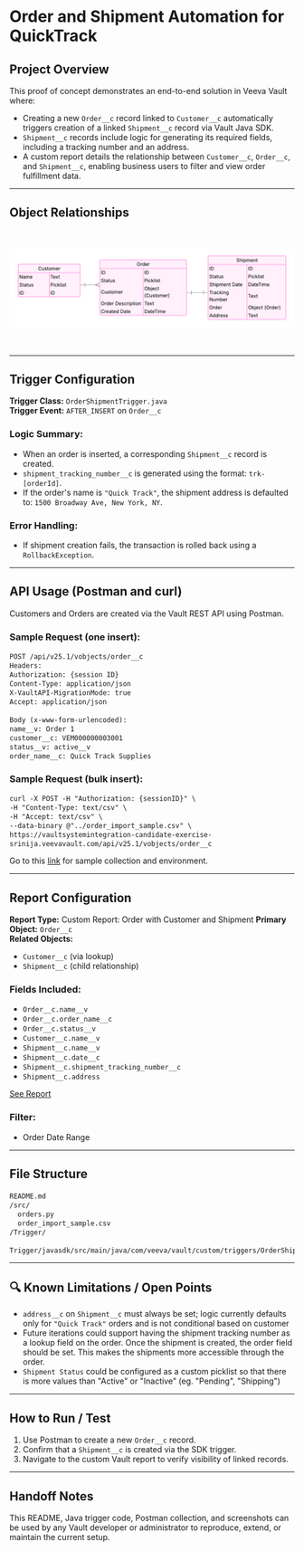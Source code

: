 
# Order and Shipment Automation for QuickTrack 

## Project Overview

This proof of concept demonstrates an end-to-end solution in Veeva Vault where:
- Creating a new `Order__c` record linked to `Customer__c` automatically triggers creation of a linked `Shipment__c` record via Vault Java SDK.
- `Shipment__c` records include logic for generating its required fields, including a tracking number and an address. 
- A custom report details the relationship between `Customer__c`, `Order__c`, and `Shipment__c`, enabling business users to filter and view order fulfillment data.

---

## Object Relationships
<br>

![Entity Relationship Diagram](./Object-Entity%20Diagram.png)

<br>

---

## Trigger Configuration

**Trigger Class:** `OrderShipmentTrigger.java`  
**Trigger Event:** `AFTER_INSERT` on `Order__c`

### Logic Summary:
- When an order is inserted, a corresponding `Shipment__c` record is created.
- `shipment_tracking_number__c` is generated using the format: `trk-[orderId]`.
- If the order's name is `"Quick Track"`, the shipment address is defaulted to: `1500 Broadway Ave, New York, NY`.

### Error Handling:
- If shipment creation fails, the transaction is rolled back using a `RollbackException`.

---

## API Usage (Postman and curl)

Customers and Orders are created via the Vault REST API using Postman.

### Sample Request (one insert):
```
POST /api/v25.1/vobjects/order__c
Headers:
Authorization: {session ID}
Content-Type: application/json
X-VaultAPI-MigrationMode: true
Accept: application/json

Body (x-www-form-urlencoded):
name__v: Order 1
customer__c: VEM000000003001
status__v: active__v
order_name__c: Quick Track Supplies

```

### Sample Request (bulk insert):
```
curl -X POST -H "Authorization: {sessionID}" \
-H "Content-Type: text/csv" \
-H "Accept: text/csv" \
--data-binary @"../order_import_sample.csv" \
https://vaultsystemintegration-candidate-exercise-srinija.veevavault.com/api/v25.1/vobjects/order__c

```


Go to this [link](https://srinija-s-team.postman.co/workspace/adeba121-c4d0-4820-8813-443cc794c9f7/request/46722228-857bfea0-104f-43ea-be07-88ae2ed12bf2?tab=body) for sample collection and environment.

---

## Report Configuration

**Report Type:** Custom Report: Order with Customer and Shipment
**Primary Object:** `Order__c`  
**Related Objects:**
- `Customer__c` (via lookup)
- `Shipment__c` (child relationship)

### Fields Included:
- `Order__c.name__v`
- `Order__c.order_name__c`
- `Order__c.status__v`
- `Customer__c.name__v`
- `Shipment__c.name__v`
- `Shipment__c.date__c`
- `Shipment__c.shipment_tracking_number__c`
- `Shipment__c.address`

[See Report](https://vaultsystemintegration-candidate-exercise-srinija.veevavault.com/ui/#reporting/viewer/0RP00000000A001)

### Filter:
- Order Date Range

---

## File Structure

```
README.md
/src/
  orders.py
  order_import_sample.csv
/Trigger/
  Trigger/javasdk/src/main/java/com/veeva/vault/custom/triggers/OrderShipmentrigger.java

```

---

## 🔍 Known Limitations / Open Points

- `address__c` on `Shipment__c` must always be set; logic currently defaults only for `"Quick Track"` orders and is not conditional based on customer 
- Future iterations could support having the shipment tracking number as a lookup field on the order. Once the shipment is created, the order field should be set. This makes   the shipments more accessible through the order. 
- `Shipment Status` could be configured as a custom picklist so that there is more values than "Active" or "Inactive" (eg. "Pending", "Shipping")

---

## How to Run / Test

1. Use Postman to create a new `Order__c` record.
2. Confirm that a `Shipment__c` is created via the SDK trigger.
3. Navigate to the custom Vault report to verify visibility of linked records.

---

## Handoff Notes

This README, Java trigger code, Postman collection, and screenshots can be used by any Vault developer or administrator to reproduce, extend, or maintain the current setup.
